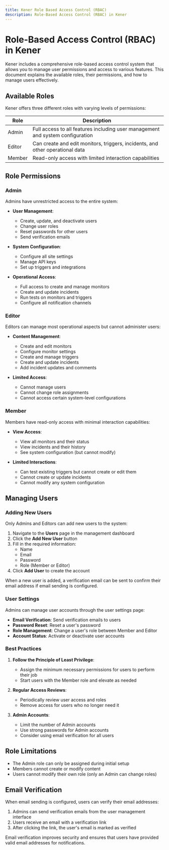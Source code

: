 ```yaml
---
title: Kener Role Based Access Control (RBAC)
description: Role-Based Access Control (RBAC) in Kener
---
```


# Role-Based Access Control (RBAC) in Kener

Kener includes a comprehensive role-based access control system that allows you to manage user permissions and access to various features. This document explains the available roles, their permissions, and how to manage users effectively.

## Available Roles

Kener offers three different roles with varying levels of permissions:

| Role   | Description                                                                    |
| ------ | ------------------------------------------------------------------------------ |
| Admin  | Full access to all features including user management and system configuration |
| Editor | Can create and edit monitors, triggers, incidents, and other operational data  |
| Member | Read-only access with limited interaction capabilities                         |

## Role Permissions

### Admin

Admins have unrestricted access to the entire system:

- **User Management**:

    - Create, update, and deactivate users
    - Change user roles
    - Reset passwords for other users
    - Send verification emails

- **System Configuration**:

    - Configure all site settings
    - Manage API keys
    - Set up triggers and integrations

- **Operational Access**:
    - Full access to create and manage monitors
    - Create and update incidents
    - Run tests on monitors and triggers
    - Configure all notification channels

### Editor

Editors can manage most operational aspects but cannot administer users:

- **Content Management**:

    - Create and edit monitors
    - Configure monitor settings
    - Create and manage triggers
    - Create and update incidents
    - Add incident updates and comments

- **Limited Access**:
    - Cannot manage users
    - Cannot change role assignments
    - Cannot access certain system-level configurations

### Member

Members have read-only access with minimal interaction capabilities:

- **View Access**:

    - View all monitors and their status
    - View incidents and their history
    - See system configuration (but cannot modify)

- **Limited Interactions**:
    - Can test existing triggers but cannot create or edit them
    - Cannot create or update incidents
    - Cannot modify any system configuration

## Managing Users

### Adding New Users

Only Admins and Editors can add new users to the system:

1. Navigate to the **Users** page in the management dashboard
2. Click the **Add New User** button
3. Fill in the required information:
    - Name
    - Email
    - Password
    - Role (Member or Editor)
4. Click **Add User** to create the account

When a new user is added, a verification email can be sent to confirm their email address if email sending is configured.

### User Settings

Admins can manage user accounts through the user settings page:

- **Email Verification**: Send verification emails to users
- **Password Reset**: Reset a user's password
- **Role Management**: Change a user's role between Member and Editor
- **Account Status**: Activate or deactivate user accounts

### Best Practices

1. **Follow the Principle of Least Privilege**:

    - Assign the minimum necessary permissions for users to perform their job
    - Start users with the Member role and elevate as needed

2. **Regular Access Reviews**:

    - Periodically review user access and roles
    - Remove access for users who no longer need it

3. **Admin Accounts**:
    - Limit the number of Admin accounts
    - Use strong passwords for Admin accounts
    - Consider using email verification for all users

## Role Limitations

- The Admin role can only be assigned during initial setup
- Members cannot create or modify content
- Users cannot modify their own role (only an Admin can change roles)

## Email Verification

When email sending is configured, users can verify their email addresses:

1. Admins can send verification emails from the user management interface
2. Users receive an email with a verification link
3. After clicking the link, the user's email is marked as verified

Email verification improves security and ensures that users have provided valid email addresses for notifications.
